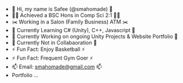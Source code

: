 - 👋 Hi, my name is Safee (@smahomade) 👋
- 👨‍🎓 Achieved a BSC Hons in Comp Sci 2:1 👨‍🎓
- :scissors: Working in a Salon (Family Business) ATM :scissors:
- 🌱 Currently Learning C# (Unity), C++, Javascript 🌱
- 🔭 Currently Working on ongoing Unity Projects & Website Portfolio 🔭
- 👯 Currently Not in Collabaoration 👯
- ⚡ Fun Fact: Enjoy Basketball ⚡
- ⚡ Fun Fact: Frequent Gym Goer ⚡
- 📫 Email: smahomade@gmail.com 📫
- Portfolio ... 




<!--
**smahomade/smahomade** is a ✨ _special_ ✨ repository because its `README.md` (this file) appears on your GitHub profile.

Here are some ideas to get you started:

- 🔭 I’m currently working on ...
- 🌱 I’m currently learning ...
- 👯 I’m looking to collaborate on ...
- 🤔 I’m looking for help with ...
- 💬 Ask me about ...
- 📫 How to reach me: ...
- 😄 Pronouns: ...
- ⚡ Fun fact: ...
-->
